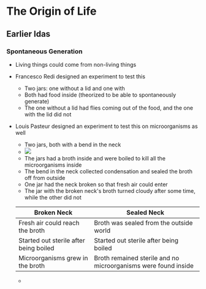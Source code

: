# The Origin of Life
## Earlier Idas
### Spontaneous Generation
- Living things could come from non-living things
- Francesco Redi designed an experiment to test this
	- Two jars: one without a lid and one with
	- Both had food inside (theorized to be able to spontaneously generate)
	- The one without a lid had flies coming out of the food, and the one with the lid did not
- Louis Pasteur designed an experiment to test this on microorganisms as well
	- Two jars, both with a bend in the neck
	- ![](https://i2.wp.com/creationscience4kids.com/wp-content/uploads/2013/07/CS4K-Swan-necked_flask_used_by_Pasteur-featured.jpg?fit=800%2C501&ssl=1)
	- The jars had a broth inside and were boiled to kill all the microorganisms inside
	- The bend in the neck collected condensation and sealed the broth off from outside
	- One jar had the neck broken so that fresh air could enter
	- The jar with the broken neck's broth turned cloudy after some time, while the other did not
	  
	| Broken Neck                            | Sealed Neck                                                    |
	| -------------------------------------- | -------------------------------------------------------------- |
	| Fresh air could reach the broth        | Broth was sealed from the outside world                        |
	| Started out sterile after being boiled | Started out sterile after being boiled                         |
	| Microorganisms grew in the broth       | Broth remained sterile and no microorganisms were found inside |

	- 